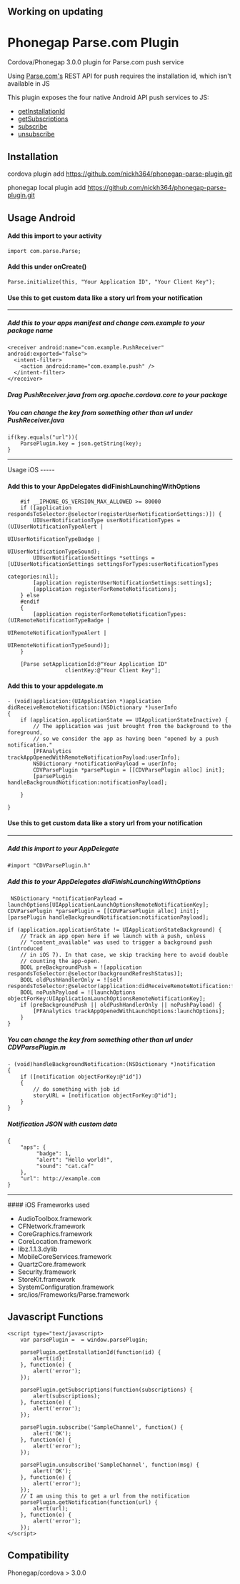 Working on updating
------------

Phonegap Parse.com Plugin
=========================

Cordova/Phonegap 3.0.0 plugin for Parse.com push service

Using [Parse.com's](http://parse.com) REST API for push requires the installation id, which isn't available in JS

This plugin exposes the four native Android API push services to JS:
* <a href="https://www.parse.com/docs/android/api/com/parse/ParseInstallation.html#getInstallationId()">getInstallationId</a>
* <a href="https://www.parse.com/docs/android/api/com/parse/PushService.html#getSubscriptions(android.content.Context)">getSubscriptions</a>
* <a href="https://www.parse.com/docs/android/api/com/parse/PushService.html#subscribe(android.content.Context, java.lang.String, java.lang.Class, int)">subscribe</a>
* <a href="https://www.parse.com/docs/android/api/com/parse/PushService.html#unsubscribe(android.content.Context, java.lang.String)">unsubscribe</a>

Installation
------------
cordova plugin add https://github.com/nickh364/phonegap-parse-plugin.git

phonegap local plugin add https://github.com/nickh364/phonegap-parse-plugin.git

Usage Android
-----

#### Add this import to your activity
```
import com.parse.Parse;
```
#### Add this under onCreate()
```
Parse.initialize(this, "Your Application ID", "Your Client Key");
```

#### Use this to get custom data like a story url from your notification
<hr />

##### Add this to your apps manifest and change com.example to your package name
```
<receiver android:name="com.example.PushReceiver" android:exported="false">
  <intent-filter>
    <action android:name="com.example.push" />
  </intent-filter>
</receiver>
```
##### Drag PushReceiver.java from org.apache.cordova.core to your package

##### You can change the key from something other than url under PushReceiver.java
```
if(key.equals("url")){
	ParsePlugin.key = json.getString(key);
}
```
<hr/>
Usage iOS
-----

#### Add this to your AppDelegates didFinishLaunchingWithOptions
```
    #if __IPHONE_OS_VERSION_MAX_ALLOWED >= 80000
    if ([application respondsToSelector:@selector(registerUserNotificationSettings:)]) {
        UIUserNotificationType userNotificationTypes = (UIUserNotificationTypeAlert |
                                                        UIUserNotificationTypeBadge |
                                                        UIUserNotificationTypeSound);
        UIUserNotificationSettings *settings = [UIUserNotificationSettings settingsForTypes:userNotificationTypes
                                                                                 categories:nil];
        [application registerUserNotificationSettings:settings];
        [application registerForRemoteNotifications];
    } else
    #endif
    {
        [application registerForRemoteNotificationTypes:(UIRemoteNotificationTypeBadge |
                                                         UIRemoteNotificationTypeAlert |
                                                         UIRemoteNotificationTypeSound)];
    }
    
    [Parse setApplicationId:@"Your Application ID"
                  clientKey:@"Your Client Key"];
```
#### Add this to your appdelegate.m
```
- (void)application:(UIApplication *)application didReceiveRemoteNotification:(NSDictionary *)userInfo
{
    if (application.applicationState == UIApplicationStateInactive) {
        // The application was just brought from the background to the foreground,
        // so we consider the app as having been "opened by a push notification."
        [PFAnalytics trackAppOpenedWithRemoteNotificationPayload:userInfo];
        NSDictionary *notificationPayload = userInfo;
        CDVParsePlugin *parsePlugin = [[CDVParsePlugin alloc] init];
        [parsePlugin handleBackgroundNotification:notificationPayload];
        
    }

}
```
#### Use this to get custom data like a story url from your notification
<hr />

##### Add this import to your AppDelegate
```
#import "CDVParsePlugin.h"
```
##### Add this to your AppDelegates didFinishLaunchingWithOptions
```
 NSDictionary *notificationPayload = launchOptions[UIApplicationLaunchOptionsRemoteNotificationKey];
CDVParsePlugin *parsePlugin = [[CDVParsePlugin alloc] init];
[parsePlugin handleBackgroundNotification:notificationPayload];

if (application.applicationState != UIApplicationStateBackground) {
	// Track an app open here if we launch with a push, unless
	// "content_available" was used to trigger a background push (introduced
	// in iOS 7). In that case, we skip tracking here to avoid double
	// counting the app-open.
	BOOL preBackgroundPush = ![application respondsToSelector:@selector(backgroundRefreshStatus)];
	BOOL oldPushHandlerOnly = ![self respondsToSelector:@selector(application:didReceiveRemoteNotification:fetchCompletionHandler:)];
	BOOL noPushPayload = ![launchOptions objectForKey:UIApplicationLaunchOptionsRemoteNotificationKey];
	if (preBackgroundPush || oldPushHandlerOnly || noPushPayload) {
	    [PFAnalytics trackAppOpenedWithLaunchOptions:launchOptions];
	}
}

```

##### You can change the key from something other than url under CDVParsePlugin.m
```
- (void)handleBackgroundNotification:(NSDictionary *)notification
{
    if ([notification objectForKey:@"id"])
    {
        // do something with job id
        storyURL = [notification objectForKey:@"id"];
    }
}
```
##### Notification JSON with custom data
```
{
    "aps": {
         "badge": 1,
         "alert": "Hello world!",
         "sound": "cat.caf"
    },
    "url": http://example.com
}
```
<hr />
#### iOS Frameworks used 

- AudioToolbox.framework
- CFNetwork.framework
- CoreGraphics.framework
- CoreLocation.framework
- libz.1.1.3.dylib
- MobileCoreServices.framework
- QuartzCore.framework
- Security.framework
- StoreKit.framework
- SystemConfiguration.framework
- src/ios/Frameworks/Parse.framework

Javascript Functions
-----
```
<script type="text/javascript>
	var parsePlugin =  = window.parsePlugin;
	
	parsePlugin.getInstallationId(function(id) {
		alert(id);
	}, function(e) {
		alert('error');
	});
	
	parsePlugin.getSubscriptions(function(subscriptions) {
		alert(subscriptions);
	}, function(e) {
		alert('error');
	});
	
	parsePlugin.subscribe('SampleChannel', function() {
		alert('OK');
	}, function(e) {
		alert('error');
	});
	
	parsePlugin.unsubscribe('SampleChannel', function(msg) {
		alert('OK');
	}, function(e) {
		alert('error');
	});
	// I am using this to get a url from the notification
	parsePlugin.getNotification(function(url) {
		alert(url);
	}, function(e) {
		alert('error');
	});
</script>
```

Compatibility
-------------
Phonegap/cordova > 3.0.0
